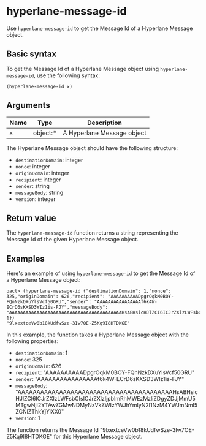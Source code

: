 # hyperlane-message-id

Use `hyperlane-message-id` to get the Message Id of a Hyperlane Message object.

## Basic syntax

To get the Message Id of a Hyperlane Message object using `hyperlane-message-id`, use the following syntax:

```pact
(hyperlane-message-id x)
```

## Arguments

| Name | Type | Description |
|------|------|-------------|
| `x`  | object:* | A Hyperlane Message object |

The Hyperlane Message object should have the following structure:
- `destinationDomain`: integer
- `nonce`: integer
- `originDomain`: integer
- `recipient`: integer
- `sender`: string
- `messageBody`: string
- `version`: integer

## Return value

The `hyperlane-message-id` function returns a string representing the Message Id of the given Hyperlane Message object.

## Examples

Here's an example of using `hyperlane-message-id` to get the Message Id of a Hyperlane Message object:

```pact
pact> (hyperlane-message-id {"destinationDomain": 1,"nonce": 325,"originDomain": 626,"recipient": "AAAAAAAAAADpgrOqkM0BOY-FQnNzkDXuYlsVcf50GRU","sender": "AAAAAAAAAAAAAAAAf6k4W-ECrD6sKXSD3WIz1is-FJY","messageBody": "AAAAAAAAAAAAAAAAAAAAAAAAAAAAAAAAAAAAAAAAAHsABHsicHJlZCI6ICJrZXlzLWFsbCIsICJrZXlzIjpbImRhMWEzMzliZDgyZDJjMmU5MTgwNjI2YTAwZGMwNDMyNzVkZWIzYWJhYmIyN2I1NzM4YWJmNmI5ZGNlZThkYjYiXX0","version": 1})
"9lxextceVw0b18kUdfwSze-3Iw7OE-Z5Kq9I8HTDKGE"
```

In this example, the function takes a Hyperlane Message object with the following properties:
- `destinationDomain`: 1
- `nonce`: 325
- `originDomain`: 626
- `recipient`: "AAAAAAAAAADpgrOqkM0BOY-FQnNzkDXuYlsVcf50GRU"
- `sender`: "AAAAAAAAAAAAAAAAf6k4W-ECrD6sKXSD3WIz1is-FJY"
- `messageBody`: "AAAAAAAAAAAAAAAAAAAAAAAAAAAAAAAAAAAAAAAAAHsABHsicHJlZCI6ICJrZXlzLWFsbCIsICJrZXlzIjpbImRhMWEzMzliZDgyZDJjMmU5MTgwNjI2YTAwZGMwNDMyNzVkZWIzYWJhYmIyN2I1NzM4YWJmNmI5ZGNlZThkYjYiXX0"
- `version`: 1

The function returns the Message Id "9lxextceVw0b18kUdfwSze-3Iw7OE-Z5Kq9I8HTDKGE" for this Hyperlane Message object.
